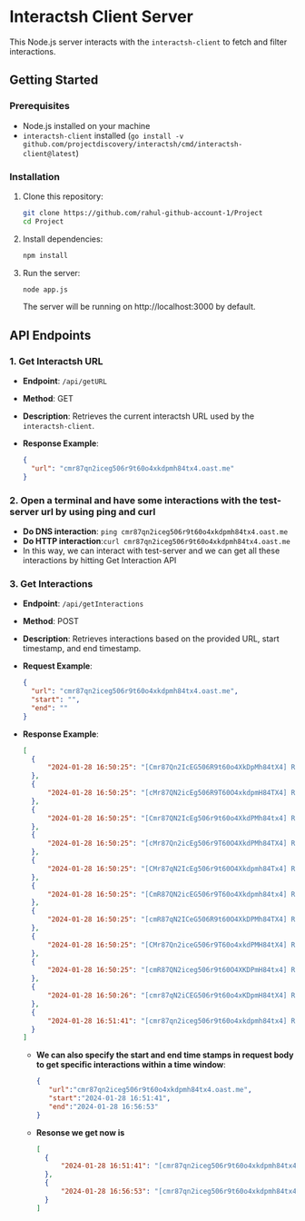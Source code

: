 # Interactsh Client Server

This Node.js server interacts with the `interactsh-client` to fetch and filter interactions.

## Getting Started

### Prerequisites

- Node.js installed on your machine
- `interactsh-client` installed (`go install -v github.com/projectdiscovery/interactsh/cmd/interactsh-client@latest`)

### Installation

1. Clone this repository:

    ```bash
    git clone https://github.com/rahul-github-account-1/Project
    cd Project
    ```

2. Install dependencies:

    ```bash
    npm install
    ```

3. Run the server:

    ```bash
    node app.js
    ```

    The server will be running on http://localhost:3000 by default.

## API Endpoints

### 1. Get Interactsh URL

- **Endpoint**: `/api/getURL`
- **Method**: GET
- **Description**: Retrieves the current interactsh URL used by the `interactsh-client`.
- **Response Example**:

    ```json
    {
      "url": "cmr87qn2iceg506r9t60o4xkdpmh84tx4.oast.me"
    }
    ```
### 2. Open a terminal and have some interactions with the test-server url by using ping and curl
- **Do DNS interaction**: `ping cmr87qn2iceg506r9t60o4xkdpmh84tx4.oast.me`
- **Do HTTP interaction**:`curl cmr87qn2iceg506r9t60o4xkdpmh84tx4.oast.me`
- In this way, we can interact with test-server and we can get all these interactions by hitting Get Interaction API


### 3. Get Interactions

- **Endpoint**: `/api/getInteractions`
- **Method**: POST
- **Description**: Retrieves interactions based on the provided URL, start timestamp, and end timestamp.
- **Request Example**:

    ```json
    {
      "url": "cmr87qn2iceg506r9t60o4xkdpmh84tx4.oast.me",
      "start": "",
      "end": ""
    }
    ```

- **Response Example**:

    ```json
  [
      {
          "2024-01-28 16:50:25": "[Cmr87Qn2IcEG506R9t60o4XkDpMh84tX4] Received DNS interaction (A) from 112.110.126.195 at 2024-01-28 16:50:25"
      },
      {
          "2024-01-28 16:50:25": "[cMr87QN2icEg506R9T60O4xkdpmH84TX4] Received DNS interaction (A) from 112.110.126.195 at 2024-01-28 16:50:25"
      },
      {
          "2024-01-28 16:50:25": "[Cmr87QN2IcEg506r9t60o4XkdPMh84tx4] Received DNS interaction (A) from 112.110.126.195 at 2024-01-28 16:50:25"
      },
      {
          "2024-01-28 16:50:25": "[cMr87Qn2icEg506r9T60O4XkdPMh84TX4] Received DNS interaction (A) from 112.110.126.195 at 2024-01-28 16:50:25"
      },
      {
          "2024-01-28 16:50:25": "[CMr87qN2IcEg506r9t60O4Xkdpmh84Tx4] Received DNS interaction (AAAA) from 112.110.126.195 at 2024-01-28 16:50:25"
      },
      {
          "2024-01-28 16:50:25": "[CmR87QN2icEG506r9T60o4Xkdpmh84tx4] Received DNS interaction (AAAA) from 112.110.126.195 at 2024-01-28 16:50:25"
      },
      {
          "2024-01-28 16:50:25": "[cmR87qN2ICeG506R9t60O4XkDPMh84TX4] Received DNS interaction (AAAA) from 112.110.126.195 at 2024-01-28 16:50:25"
      },
      {
          "2024-01-28 16:50:25": "[CMr87Qn2iceG506r9T60o4xkdPMH84tX4] Received DNS interaction (AAAA) from 112.110.126.195 at 2024-01-28 16:50:25"
      },
      {
          "2024-01-28 16:50:25": "[cmR87QN2iceg506r9t60O4XKDPmH84tx4] Received DNS interaction (A) from 112.110.126.195 at 2024-01-28 16:50:25"
      },
      {
          "2024-01-28 16:50:26": "[cmr87qN2iCEG506r9t60o4xKDpmH84tX4] Received DNS interaction (A) from 112.110.126.195 at 2024-01-28 16:50:26"
      },
      {
          "2024-01-28 16:51:41": "[cmr87qn2iceg506r9t60o4xkdpmh84tx4] Received HTTP interaction from 1.187.220.60 at 2024-01-28 16:51:41"
      }
  ]
    ```
  - **We can also specify the start and end time stamps in request body to get specific interactions within a time window**:
     ```json
     {
        "url":"cmr87qn2iceg506r9t60o4xkdpmh84tx4.oast.me",
        "start":"2024-01-28 16:51:41",
        "end":"2024-01-28 16:56:53"
     }    

    ```
  - **Resonse we get now is**
      ```json
      [
        {
            "2024-01-28 16:51:41": "[cmr87qn2iceg506r9t60o4xkdpmh84tx4] Received HTTP interaction from 1.187.220.60 at 2024-01-28 16:51:41"
        },
        {
            "2024-01-28 16:56:53": "[cmr87qn2iceg506r9t60o4xkdpmh84tx4] Received HTTP interaction from 1.187.220.60 at 2024-01-28 16:56:53"
        }
      ]


      ```
       

